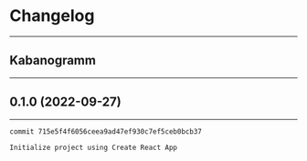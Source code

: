# Changelog

---

## Kabanogramm

---

## 0.1.0 (2022-09-27)

---

    commit 715e5f4f6056ceea9ad47ef930c7ef5ceb0bcb37

    Initialize project using Create React App
